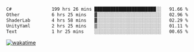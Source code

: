 <!--START_SECTION:waka-->

```txt
C#               199 hrs 26 mins ███████████████████████░░   91.66 %
Other            6 hrs 25 mins   ▓░░░░░░░░░░░░░░░░░░░░░░░░   02.96 %
ShaderLab        4 hrs 58 mins   ▓░░░░░░░░░░░░░░░░░░░░░░░░   02.29 %
UnityYaml        2 hrs 25 mins   ▒░░░░░░░░░░░░░░░░░░░░░░░░   01.11 %
Text             1 hr 25 mins    ░░░░░░░░░░░░░░░░░░░░░░░░░   00.65 %
```

<!--END_SECTION:waka-->
[![wakatime](https://wakatime.com/badge/user/6c2f442e-41b4-42e3-bc06-d5d8203ad1da.svg)](https://wakatime.com/@6c2f442e-41b4-42e3-bc06-d5d8203ad1da)
